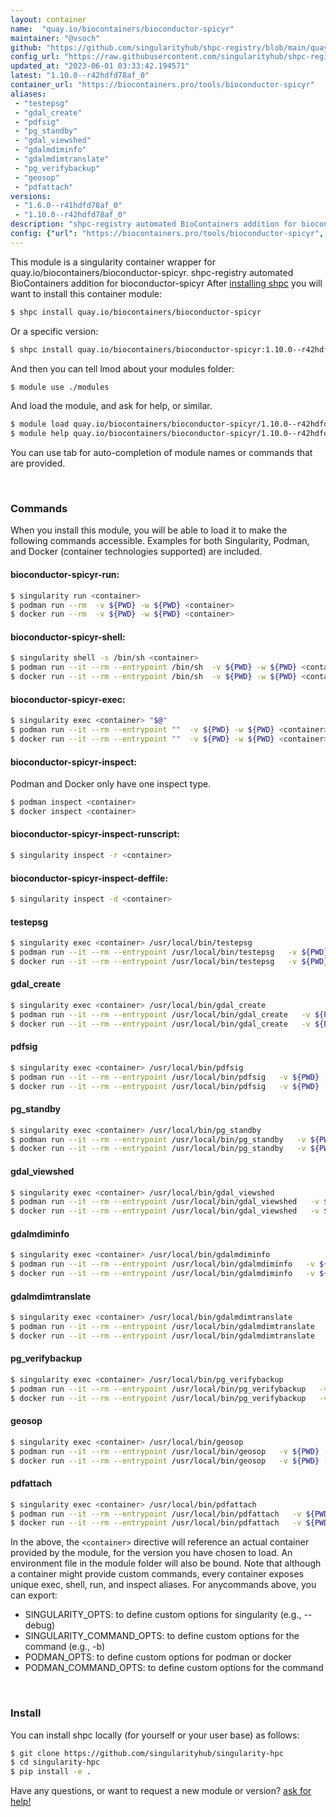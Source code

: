 ```yaml
---
layout: container
name:  "quay.io/biocontainers/bioconductor-spicyr"
maintainer: "@vsoch"
github: "https://github.com/singularityhub/shpc-registry/blob/main/quay.io/biocontainers/bioconductor-spicyr/container.yaml"
config_url: "https://raw.githubusercontent.com/singularityhub/shpc-registry/main/quay.io/biocontainers/bioconductor-spicyr/container.yaml"
updated_at: "2023-06-01 03:33:42.194571"
latest: "1.10.0--r42hdfd78af_0"
container_url: "https://biocontainers.pro/tools/bioconductor-spicyr"
aliases:
 - "testepsg"
 - "gdal_create"
 - "pdfsig"
 - "pg_standby"
 - "gdal_viewshed"
 - "gdalmdiminfo"
 - "gdalmdimtranslate"
 - "pg_verifybackup"
 - "geosop"
 - "pdfattach"
versions:
 - "1.6.0--r41hdfd78af_0"
 - "1.10.0--r42hdfd78af_0"
description: "shpc-registry automated BioContainers addition for bioconductor-spicyr"
config: {"url": "https://biocontainers.pro/tools/bioconductor-spicyr", "maintainer": "@vsoch", "description": "shpc-registry automated BioContainers addition for bioconductor-spicyr", "latest": {"1.10.0--r42hdfd78af_0": "sha256:bd596ef4684891cb4013ae634360004653905ee5d712bb7ca7a93c769b69360c"}, "tags": {"1.6.0--r41hdfd78af_0": "sha256:b70eea6a0597fa588f82ab445c61c268a5dec90b61d93abd7533f67546094d54", "1.10.0--r42hdfd78af_0": "sha256:bd596ef4684891cb4013ae634360004653905ee5d712bb7ca7a93c769b69360c"}, "docker": "quay.io/biocontainers/bioconductor-spicyr", "aliases": {"testepsg": "/usr/local/bin/testepsg", "gdal_create": "/usr/local/bin/gdal_create", "pdfsig": "/usr/local/bin/pdfsig", "pg_standby": "/usr/local/bin/pg_standby", "gdal_viewshed": "/usr/local/bin/gdal_viewshed", "gdalmdiminfo": "/usr/local/bin/gdalmdiminfo", "gdalmdimtranslate": "/usr/local/bin/gdalmdimtranslate", "pg_verifybackup": "/usr/local/bin/pg_verifybackup", "geosop": "/usr/local/bin/geosop", "pdfattach": "/usr/local/bin/pdfattach"}}
---
```


This module is a singularity container wrapper for quay.io/biocontainers/bioconductor-spicyr.
shpc-registry automated BioContainers addition for bioconductor-spicyr
After [installing shpc](#install) you will want to install this container module:


```bash
$ shpc install quay.io/biocontainers/bioconductor-spicyr
```

Or a specific version:

```bash
$ shpc install quay.io/biocontainers/bioconductor-spicyr:1.10.0--r42hdfd78af_0
```

And then you can tell lmod about your modules folder:

```bash
$ module use ./modules
```

And load the module, and ask for help, or similar.

```bash
$ module load quay.io/biocontainers/bioconductor-spicyr/1.10.0--r42hdfd78af_0
$ module help quay.io/biocontainers/bioconductor-spicyr/1.10.0--r42hdfd78af_0
```

You can use tab for auto-completion of module names or commands that are provided.

<br>

### Commands

When you install this module, you will be able to load it to make the following commands accessible.
Examples for both Singularity, Podman, and Docker (container technologies supported) are included.

#### bioconductor-spicyr-run:

```bash
$ singularity run <container>
$ podman run --rm  -v ${PWD} -w ${PWD} <container>
$ docker run --rm  -v ${PWD} -w ${PWD} <container>
```

#### bioconductor-spicyr-shell:

```bash
$ singularity shell -s /bin/sh <container>
$ podman run --it --rm --entrypoint /bin/sh  -v ${PWD} -w ${PWD} <container>
$ docker run --it --rm --entrypoint /bin/sh  -v ${PWD} -w ${PWD} <container>
```

#### bioconductor-spicyr-exec:

```bash
$ singularity exec <container> "$@"
$ podman run --it --rm --entrypoint ""  -v ${PWD} -w ${PWD} <container> "$@"
$ docker run --it --rm --entrypoint ""  -v ${PWD} -w ${PWD} <container> "$@"
```

#### bioconductor-spicyr-inspect:

Podman and Docker only have one inspect type.

```bash
$ podman inspect <container>
$ docker inspect <container>
```

#### bioconductor-spicyr-inspect-runscript:

```bash
$ singularity inspect -r <container>
```

#### bioconductor-spicyr-inspect-deffile:

```bash
$ singularity inspect -d <container>
```


#### testepsg

```bash
$ singularity exec <container> /usr/local/bin/testepsg
$ podman run --it --rm --entrypoint /usr/local/bin/testepsg   -v ${PWD} -w ${PWD} <container> -c " $@"
$ docker run --it --rm --entrypoint /usr/local/bin/testepsg   -v ${PWD} -w ${PWD} <container> -c " $@"
```


#### gdal_create

```bash
$ singularity exec <container> /usr/local/bin/gdal_create
$ podman run --it --rm --entrypoint /usr/local/bin/gdal_create   -v ${PWD} -w ${PWD} <container> -c " $@"
$ docker run --it --rm --entrypoint /usr/local/bin/gdal_create   -v ${PWD} -w ${PWD} <container> -c " $@"
```


#### pdfsig

```bash
$ singularity exec <container> /usr/local/bin/pdfsig
$ podman run --it --rm --entrypoint /usr/local/bin/pdfsig   -v ${PWD} -w ${PWD} <container> -c " $@"
$ docker run --it --rm --entrypoint /usr/local/bin/pdfsig   -v ${PWD} -w ${PWD} <container> -c " $@"
```


#### pg_standby

```bash
$ singularity exec <container> /usr/local/bin/pg_standby
$ podman run --it --rm --entrypoint /usr/local/bin/pg_standby   -v ${PWD} -w ${PWD} <container> -c " $@"
$ docker run --it --rm --entrypoint /usr/local/bin/pg_standby   -v ${PWD} -w ${PWD} <container> -c " $@"
```


#### gdal_viewshed

```bash
$ singularity exec <container> /usr/local/bin/gdal_viewshed
$ podman run --it --rm --entrypoint /usr/local/bin/gdal_viewshed   -v ${PWD} -w ${PWD} <container> -c " $@"
$ docker run --it --rm --entrypoint /usr/local/bin/gdal_viewshed   -v ${PWD} -w ${PWD} <container> -c " $@"
```


#### gdalmdiminfo

```bash
$ singularity exec <container> /usr/local/bin/gdalmdiminfo
$ podman run --it --rm --entrypoint /usr/local/bin/gdalmdiminfo   -v ${PWD} -w ${PWD} <container> -c " $@"
$ docker run --it --rm --entrypoint /usr/local/bin/gdalmdiminfo   -v ${PWD} -w ${PWD} <container> -c " $@"
```


#### gdalmdimtranslate

```bash
$ singularity exec <container> /usr/local/bin/gdalmdimtranslate
$ podman run --it --rm --entrypoint /usr/local/bin/gdalmdimtranslate   -v ${PWD} -w ${PWD} <container> -c " $@"
$ docker run --it --rm --entrypoint /usr/local/bin/gdalmdimtranslate   -v ${PWD} -w ${PWD} <container> -c " $@"
```


#### pg_verifybackup

```bash
$ singularity exec <container> /usr/local/bin/pg_verifybackup
$ podman run --it --rm --entrypoint /usr/local/bin/pg_verifybackup   -v ${PWD} -w ${PWD} <container> -c " $@"
$ docker run --it --rm --entrypoint /usr/local/bin/pg_verifybackup   -v ${PWD} -w ${PWD} <container> -c " $@"
```


#### geosop

```bash
$ singularity exec <container> /usr/local/bin/geosop
$ podman run --it --rm --entrypoint /usr/local/bin/geosop   -v ${PWD} -w ${PWD} <container> -c " $@"
$ docker run --it --rm --entrypoint /usr/local/bin/geosop   -v ${PWD} -w ${PWD} <container> -c " $@"
```


#### pdfattach

```bash
$ singularity exec <container> /usr/local/bin/pdfattach
$ podman run --it --rm --entrypoint /usr/local/bin/pdfattach   -v ${PWD} -w ${PWD} <container> -c " $@"
$ docker run --it --rm --entrypoint /usr/local/bin/pdfattach   -v ${PWD} -w ${PWD} <container> -c " $@"
```



In the above, the `<container>` directive will reference an actual container provided
by the module, for the version you have chosen to load. An environment file in the
module folder will also be bound. Note that although a container
might provide custom commands, every container exposes unique exec, shell, run, and
inspect aliases. For anycommands above, you can export:

 - SINGULARITY_OPTS: to define custom options for singularity (e.g., --debug)
 - SINGULARITY_COMMAND_OPTS: to define custom options for the command (e.g., -b)
 - PODMAN_OPTS: to define custom options for podman or docker
 - PODMAN_COMMAND_OPTS: to define custom options for the command

<br>

### Install

You can install shpc locally (for yourself or your user base) as follows:

```bash
$ git clone https://github.com/singularityhub/singularity-hpc
$ cd singularity-hpc
$ pip install -e .
```

Have any questions, or want to request a new module or version? [ask for help!](https://github.com/singularityhub/singularity-hpc/issues)